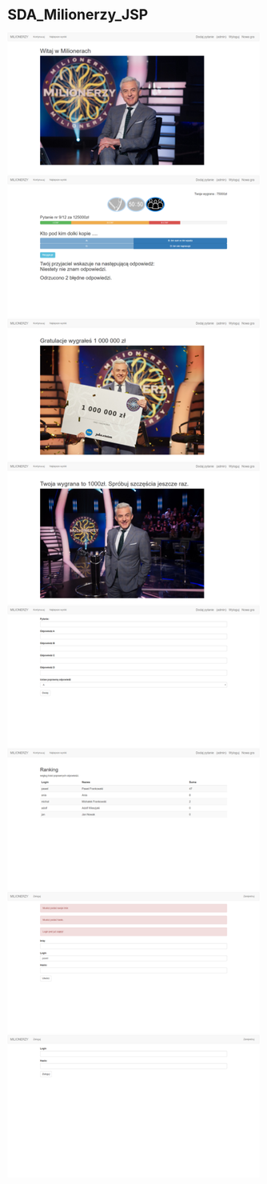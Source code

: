 # SDA_Milionerzy_JSP

<img src="imagesREADME\1.png"/>
<img src="imagesREADME\2.png"/>
<img src="imagesREADME\3.png"/>
<img src="imagesREADME\4.png"/>
<img src="imagesREADME\5.png"/>
<img src="imagesREADME\6.png"/>
<img src="imagesREADME\7.png"/>
<img src="imagesREADME\8.png"/>
